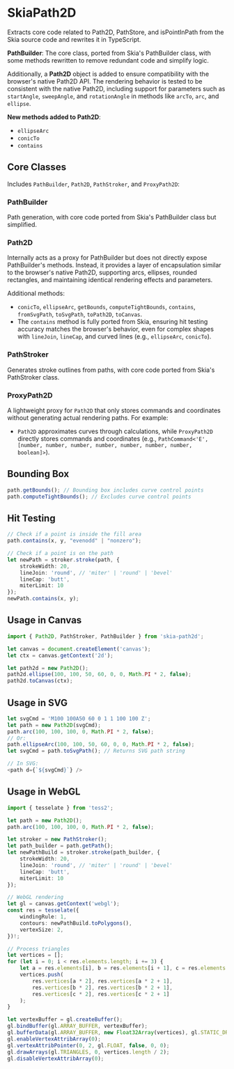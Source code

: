 # SkiaPath2D  
Extracts core code related to Path2D, PathStore, and isPointInPath from the Skia source code and rewrites it in TypeScript.  

**PathBuilder**: The core class, ported from Skia's PathBuilder class, with some methods rewritten to remove redundant code and simplify logic.  

Additionally, a **Path2D** object is added to ensure compatibility with the browser's native Path2D API. The rendering behavior is tested to be consistent with the native Path2D, including support for parameters such as `startAngle`, `sweepAngle`, and `rotationAngle` in methods like `arcTo`, `arc`, and `ellipse`.  

**New methods added to Path2D**:  
- `ellipseArc`  
- `conicTo`  
- `contains`  

## Core Classes  
Includes `PathBuilder`, `Path2D`, `PathStroker`, and `ProxyPath2D`:  

### PathBuilder  
Path generation, with core code ported from Skia's PathBuilder class but simplified.  

### Path2D  
Internally acts as a proxy for PathBuilder but does not directly expose PathBuilder's methods. Instead, it provides a layer of encapsulation similar to the browser's native Path2D, supporting arcs, ellipses, rounded rectangles, and maintaining identical rendering effects and parameters.  

Additional methods:  
- `conicTo`, `ellipseArc`, `getBounds`, `computeTightBounds`, `contains`, `fromSvgPath`, `toSvgPath`, `toPath2D`, `toCanvas`.  
- The `contains` method is fully ported from Skia, ensuring hit testing accuracy matches the browser's behavior, even for complex shapes with `lineJoin`, `lineCap`, and curved lines (e.g., `ellipseArc`, `conicTo`).  

### PathStroker  
Generates stroke outlines from paths, with core code ported from Skia's PathStroker class.  

### ProxyPath2D  
A lightweight proxy for `Path2D` that only stores commands and coordinates without generating actual rendering paths. For example:  
- `Path2D` approximates curves through calculations, while `ProxyPath2D` directly stores commands and coordinates (e.g., `PathCommand<'E', [number, number, number, number, number, number, number, boolean]>`).  

## Bounding Box  
```typescript
path.getBounds(); // Bounding box includes curve control points  
path.computeTightBounds(); // Excludes curve control points  
```

## Hit Testing  
```typescript
// Check if a point is inside the fill area  
path.contains(x, y, "evenodd" | "nonzero");  

// Check if a point is on the path  
let newPath = stroker.stroke(path, {  
    strokeWidth: 20,  
    lineJoin: 'round', // 'miter' | 'round' | 'bevel'  
    lineCap: 'butt',  
    miterLimit: 10  
});  
newPath.contains(x, y);  
```

## Usage in Canvas  
```typescript
import { Path2D, PathStroker, PathBuilder } from 'skia-path2d';  

let canvas = document.createElement('canvas');  
let ctx = canvas.getContext('2d');  

let path2d = new Path2D();  
path2d.ellipse(100, 100, 50, 60, 0, 0, Math.PI * 2, false);  
path2d.toCanvas(ctx);  
```

## Usage in SVG  
```typescript
let svgCmd = 'M100 100A50 60 0 1 1 100 100 Z';  
let path = new Path2D(svgCmd);  
path.arc(100, 100, 100, 0, Math.PI * 2, false);  
// Or:  
path.ellipseArc(100, 100, 50, 60, 0, 0, Math.PI * 2, false);  
let svgCmd = path.toSvgPath(); // Returns SVG path string  

// In SVG:  
<path d={`${svgCmd}`} />  
```

## Usage in WebGL  
```typescript
import { tesselate } from 'tess2';  

let path = new Path2D();  
path.arc(100, 100, 100, 0, Math.PI * 2, false);  

let stroker = new PathStroker();  
let path_builder = path.getPath();  
let newPathBuild = stroker.stroke(path_builder, {  
    strokeWidth: 20,  
    lineJoin: 'round', // 'miter' | 'round' | 'bevel'  
    lineCap: 'butt',  
    miterLimit: 10  
});  

// WebGL rendering  
let gl = canvas.getContext('webgl');  
const res = tesselate({  
    windingRule: 1,  
    contours: newPathBuild.toPolygons(),  
    vertexSize: 2,  
})!;  

// Process triangles  
let vertices = [];  
for (let i = 0; i < res.elements.length; i += 3) {  
    let a = res.elements[i], b = res.elements[i + 1], c = res.elements[i + 2];  
    vertices.push(  
        res.vertices[a * 2], res.vertices[a * 2 + 1],  
        res.vertices[b * 2], res.vertices[b * 2 + 1],  
        res.vertices[c * 2], res.vertices[c * 2 + 1]  
    );  
}  

let vertexBuffer = gl.createBuffer();  
gl.bindBuffer(gl.ARRAY_BUFFER, vertexBuffer);  
gl.bufferData(gl.ARRAY_BUFFER, new Float32Array(vertices), gl.STATIC_DRAW);  
gl.enableVertexAttribArray(0);  
gl.vertexAttribPointer(0, 2, gl.FLOAT, false, 0, 0);  
gl.drawArrays(gl.TRIANGLES, 0, vertices.length / 2);  
gl.disableVertexAttribArray(0);  
```